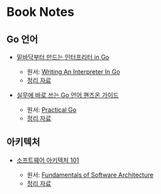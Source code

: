 # Book Notes

## Go 언어

- [밑바닥부터 만드는 인터프리터 in Go](https://product.kyobobook.co.kr/detail/S000001033117)

  - 원서: [Writing An Interpreter In Go](https://www.amazon.com/Writing-Interpreter-Go-Thorsten-Ball/dp/3982016118/)
  - [정리 자료](./인터프리터/README.md)

- [실무에 바로 쓰는 Go 언어 핸즈온 가이드](https://product.kyobobook.co.kr/detail/S000200429794)

  - 원서: [Practical Go](https://product.kyobobook.co.kr/detail/S000015846425)
  - [정리 자료](./practical_go/README.md)

## 아키텍처

- [소프트웨어 아키텍처 101](https://ridibooks.com/books/443000966)

  - 원서: [Fundamentals of Software Architecture](https://product.kyobobook.co.kr/detail/S000028954419)
  - [정리 자료](./아키텍처_101/README.md)
